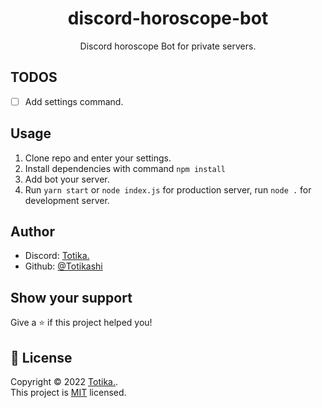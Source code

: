 <h1 align="center">discord-horoscope-bot</h1>
<p align="center">Discord horoscope Bot for private servers.</p>

## TODOS

- [ ] Add settings command.

## Usage

<ol>
    <li>Clone repo and enter your settings.</li>
    <li>Install dependencies with command <code>npm install</code>
    <li>Add bot your server.</li>
    <li>Run <code>yarn start</code> or <code>node index.js</code> for production server, run <code>node .</code> for development server.</li>
</ol>

## Author
-   Discord: [Totika.](https://discord.com/users/346030053185945600)
-   Github: [@Totikashi](https://github.com/Totikashi)

## Show your support

Give a ⭐️ if this project helped you!

## 📝 License

Copyright © 2022 [Totika.](https://github.com/Totikashi).<br />
This project is [MIT](https://github.com/Totikashi/discord-horoscope-bot/blob/main/LICENSE) licensed.
